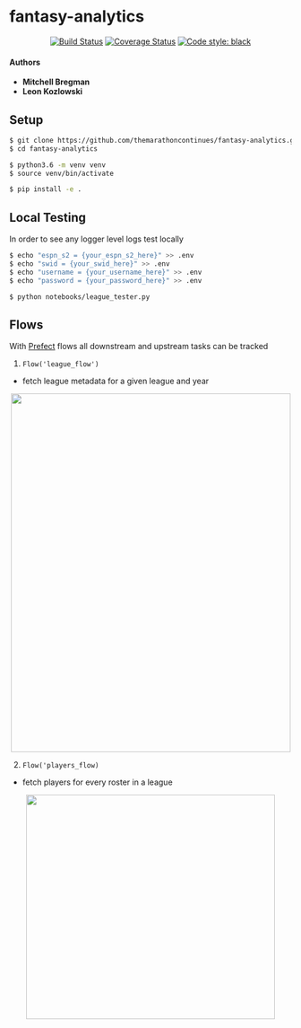 # fantasy-analytics

<p align="center">
<a href="https://travis-ci.com/leonkozlowski/fantasy-analytics"><img alt="Build Status" src="https://travis-ci.com/leonkozlowski/fantasy-analytics.svg?branch=master"></a>
<a href='https://coveralls.io/github/themarathoncontinues/fantasy-analytics'><img src='https://coveralls.io/repos/github/themarathoncontinues/fantasy-analytics/badge.svg' alt='Coverage Status' /></a>
<a href="https://github.com/psf/black"><img alt="Code style: black" src="https://img.shields.io/badge/code%20style-black-000000.svg"></a>
</p>

#### Authors

* **Mitchell Bregman**
* **Leon Kozlowski**

## Setup

```bash
$ git clone https://github.com/themarathoncontinues/fantasy-analytics.git
$ cd fantasy-analytics

$ python3.6 -m venv venv
$ source venv/bin/activate

$ pip install -e .
```

## Local Testing
In order to see any logger level logs test locally

```bash
$ echo "espn_s2 = {your_espn_s2_here}" >> .env
$ echo "swid = {your_swid_here}" >> .env
$ echo "username = {your_username_here}" >> .env
$ echo "password = {your_password_here}" >> .env

$ python notebooks/league_tester.py
```

## Flows
With [Prefect](https://github.com/PrefectHQ/prefect) flows all downstream and upstream tasks can be tracked

1) `Flow('league_flow')`

* fetch league metadata for a given league and year
<p align="center">
  <img width="499", height="639" src="https://imgur.com/JEryNID.png">


2) `Flow('players_flow)`

* fetch players for every roster in a league
<p align="center">
  <img width="443.5", height="400" src="https://imgur.com/yjZVgkT.png">
